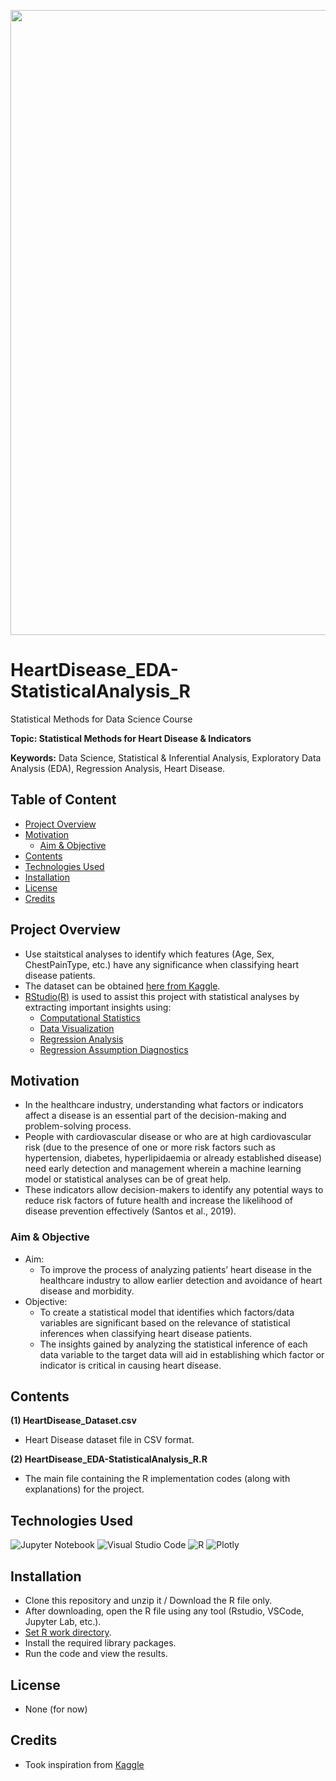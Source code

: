 <p align="center">
    <img width="1000" src="https://img.freepik.com/free-vector/banner-medical-care-with-human-heart_1419-2188.jpg">
</p>

# HeartDisease_EDA-StatisticalAnalysis_R

Statistical Methods for Data Science Course

**Topic: Statistical Methods for Heart Disease & Indicators**

**Keywords:** Data Science, Statistical & Inferential Analysis, Exploratory Data Analysis (EDA), Regression Analysis, Heart Disease.



## Table of Content
- [Project Overview](#Project-Overview)
- [Motivation](#Motivation)
  - [Aim & Objective](##Aim---Objective)
- [Contents](#Contents)
- [Technologies Used](#Technologies-Used)
- [Installation](#Installation)
- [License](#License)
- [Credits](#Credits)



## Project Overview
- Use staitstical analyses to identify which features (Age, Sex, ChestPainType, etc.) have any significance when classifying heart disease patients.
- The dataset can be obtained [here from Kaggle](https://www.kaggle.com/datasets/fedesoriano/heart-failure-prediction?datasetId=1582403&sortBy=voteCount&searchQuery=logi).
- [RStudio(R)](https://rstudio-education.github.io/hopr/starting.html) is used to assist this project with statistical analyses by extracting important insights using: 
  - [Computational Statistics](https://en.wikipedia.org/wiki/Computational_statistics)
  - [Data Visualization](https://en.wikipedia.org/wiki/Data_and_information_visualization)
  - [Regression Analysis](https://en.wikipedia.org/wiki/Regression_analysis)
  - [Regression Assumption Diagnostics](http://www.sthda.com/english/articles/36-classification-methods-essentials/148-logistic-regression-assumptions-and-diagnostics-in-r/)



## Motivation
- In the healthcare industry, understanding what factors or indicators affect a disease is an essential part of the decision-making and problem-solving process. 
- People with cardiovascular disease or who are at high cardiovascular risk (due to the presence of one or more risk factors such as hypertension, diabetes, hyperlipidaemia or already established disease) need early detection and management wherein a machine learning model or statistical analyses can be of great help.
- These indicators allow decision-makers to identify any potential ways to reduce risk factors of future health and increase the likelihood of disease prevention effectively (Santos et al., 2019). 



### Aim & Objective
- Aim: 
  - To improve the process of analyzing patients’ heart disease in the healthcare industry to allow earlier detection and avoidance of heart disease and morbidity. 
- Objective: 
  - To create a statistical model that identifies which factors/data variables are significant based on the relevance of statistical inferences when classifying heart disease patients. 
  - The insights gained by analyzing the statistical inference of each data variable to the target data will aid in establishing which factor or indicator is critical in causing heart disease.



## Contents
**(1) HeartDisease_Dataset.csv**
  - Heart Disease dataset file in CSV format.

**(2) HeartDisease_EDA-StatisticalAnalysis_R.R**
  - The main file containing the R implementation codes (along with explanations) for the project.



## Technologies Used
<p </p>

![Jupyter Notebook](https://img.shields.io/badge/jupyter-%23FA0F00.svg?style=for-the-badge&logo=jupyter&logoColor=white)
![Visual Studio Code](https://img.shields.io/badge/Visual%20Studio%20Code-0078d7.svg?style=for-the-badge&logo=visual-studio-code&logoColor=white)
![R](https://img.shields.io/badge/r-%23276DC3.svg?style=for-the-badge&logo=r&logoColor=white)
![Plotly](https://img.shields.io/badge/Plotly-%233F4F75.svg?style=for-the-badge&logo=plotly&logoColor=white)

<p </p>



## Installation
- Clone this repository and unzip it / Download the R file only.
- After downloading, open the R file using any tool (Rstudio, VSCode, Jupyter Lab, etc.).
- [Set R work directory](https://r-lang.com/setwd-function-in-r-with-example/#:~:text=The%20setwd%20in%20r%20is,to%20navigate%20the%20data%20directory.).
- Install the required library packages.
- Run the code and view the results.



## License
- None (for now)



## Credits
- Took inspiration from [Kaggle](https://www.kaggle.com/)


